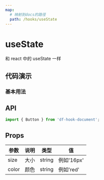 ```yaml
---
map:
  # 映射到docs的路径
  path: /hooks/useState
---
```


# useState

和 react 中的 useState 一样

## 代码演示

### 基本用法

<demo src="./demo.vue"
  language="vue"
  title="基本用法"
  desc="点击切换。">
</demo>

## API

```ts
import { Button } from 'df-hook-document';
```

## Props

| 参数  | 说明 | 类型   | 值         |
| ----- | ---- | ------ | ---------- |
| size  | 大小 | string | 例如'16px' |
| color | 颜色 | string | 例如'red'  |
